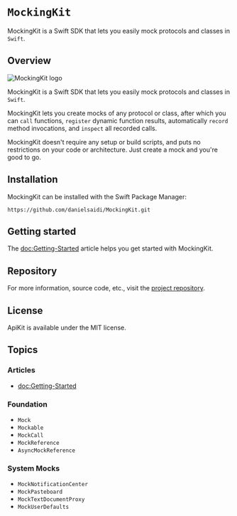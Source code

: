 # ``MockingKit``

MockingKit is a Swift SDK that lets you easily mock protocols and classes in `Swift`.



## Overview

![MockingKit logo](Logo.png)

MockingKit is a Swift SDK that lets you easily mock protocols and classes in `Swift`. 

MockingKit lets you create mocks of any protocol or class, after which you can `call` functions, `register` dynamic function results, automatically `record` method invocations, and `inspect` all recorded calls.

MockingKit doesn't require any setup or build scripts, and puts no restrictions on your code or architecture. Just create a mock and you're good to go.



## Installation

MockingKit can be installed with the Swift Package Manager:

```
https://github.com/danielsaidi/MockingKit.git
```



## Getting started

The <doc:Getting-Started> article helps you get started with MockingKit.



## Repository

For more information, source code, etc., visit the [project repository](https://github.com/danielsaidi/MockingKit).



## License

ApiKit is available under the MIT license.



## Topics

### Articles

- <doc:Getting-Started>

### Foundation

- ``Mock``
- ``Mockable``
- ``MockCall``
- ``MockReference``
- ``AsyncMockReference``

### System Mocks

- ``MockNotificationCenter``
- ``MockPasteboard``
- ``MockTextDocumentProxy``
- ``MockUserDefaults``
